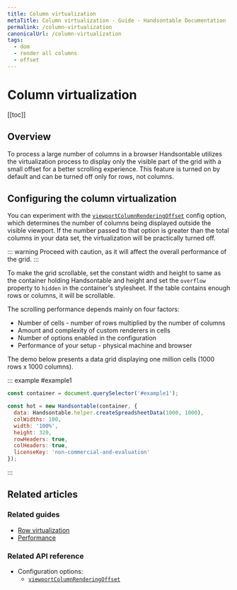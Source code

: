 ```yaml
---
title: Column virtualization
metaTitle: Column virtualization - Guide - Handsontable Documentation
permalink: /column-virtualization
canonicalUrl: /column-virtualization
tags:
  - dom
  - render all columns
  - offset
---
```


# Column virtualization

[[toc]]

## Overview

To process a large number of columns in a browser Handsontable utilizes the virtualization process to display only the visible part of the grid with a small offset for a better scrolling experience. This feature is turned on by default and can be turned off only for rows, not columns.

## Configuring the column virtualization
You can experiment with the [`viewportColumnRenderingOffset`](@/api/options.md#viewportcolumnrenderingoffset) config option, which determines the number of columns being displayed outside the visible viewport. If the number passed to that option is greater than the total columns in your data set, the virtualization will be practically turned off.

::: warning
Proceed with caution, as it will affect the overall performance of the grid.
:::

To make the grid scrollable, set the constant width and height to same as the container holding Handsontable and height and set the `overflow` property to `hidden` in the container's stylesheet. If the table contains enough rows or columns, it will be scrollable.

The scrolling performance depends mainly on four factors:

* Number of cells - number of rows multiplied by the number of columns
* Amount and complexity of custom renderers in cells
* Number of options enabled in the configuration
* Performance of your setup - physical machine and browser

The demo below presents a data grid displaying one million cells (1000 rows x 1000 columns).

::: example #example1
```js
const container = document.querySelector('#example1');

const hot = new Handsontable(container, {
  data: Handsontable.helper.createSpreadsheetData(1000, 1000),
  colWidths: 100,
  width: '100%',
  height: 320,
  rowHeaders: true,
  colHeaders: true,
  licenseKey: 'non-commercial-and-evaluation'
});
```
:::

## Related articles

### Related guides

- [Row virtualization](@/guides/rows/row-virtualization.md)
- [Performance](@/guides/optimization/performance.md)

### Related API reference
- Configuration options:
  - [`viewportColumnRenderingOffset`](@/api/options.md#viewportcolumnrenderingoffset)
